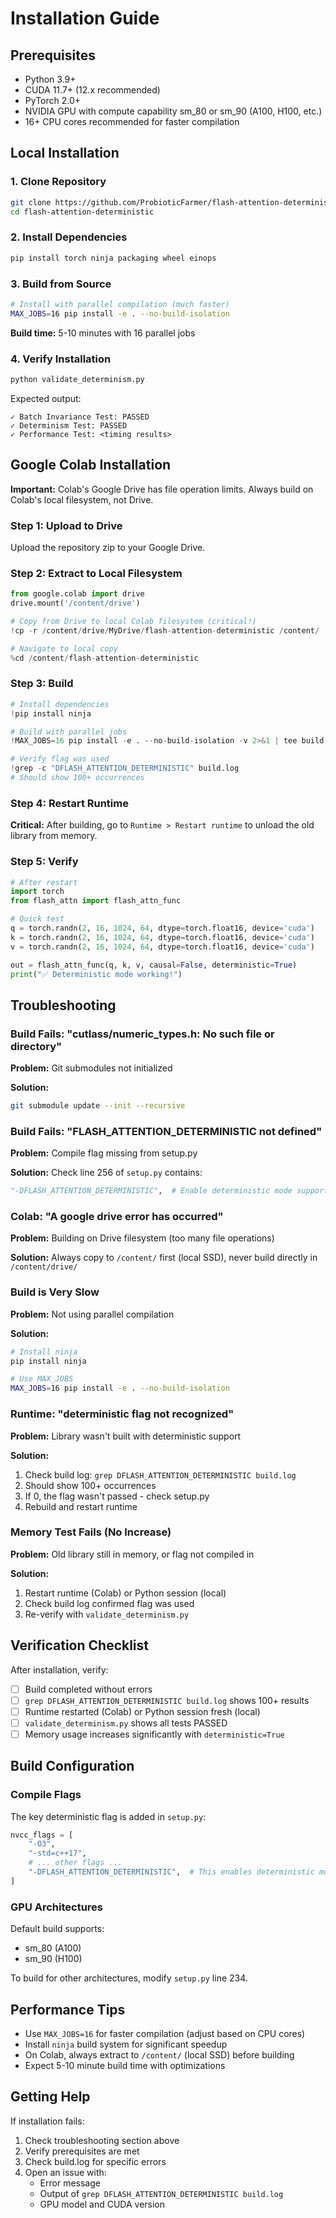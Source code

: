# Installation Guide

## Prerequisites

- Python 3.9+
- CUDA 11.7+ (12.x recommended)
- PyTorch 2.0+
- NVIDIA GPU with compute capability sm_80 or sm_90 (A100, H100, etc.)
- 16+ CPU cores recommended for faster compilation

## Local Installation

### 1. Clone Repository

```bash
git clone https://github.com/ProbioticFarmer/flash-attention-deterministic.git
cd flash-attention-deterministic
```

### 2. Install Dependencies

```bash
pip install torch ninja packaging wheel einops
```

### 3. Build from Source

```bash
# Install with parallel compilation (much faster)
MAX_JOBS=16 pip install -e . --no-build-isolation
```

**Build time:** 5-10 minutes with 16 parallel jobs

### 4. Verify Installation

```bash
python validate_determinism.py
```

Expected output:
```
✓ Batch Invariance Test: PASSED
✓ Determinism Test: PASSED
✓ Performance Test: <timing results>
```

## Google Colab Installation

**Important:** Colab's Google Drive has file operation limits. Always build on Colab's local filesystem, not Drive.

### Step 1: Upload to Drive

Upload the repository zip to your Google Drive.

### Step 2: Extract to Local Filesystem

```python
from google.colab import drive
drive.mount('/content/drive')

# Copy from Drive to local Colab filesystem (critical!)
!cp -r /content/drive/MyDrive/flash-attention-deterministic /content/

# Navigate to local copy
%cd /content/flash-attention-deterministic
```

### Step 3: Build

```python
# Install dependencies
!pip install ninja

# Build with parallel jobs
!MAX_JOBS=16 pip install -e . --no-build-isolation -v 2>&1 | tee build.log

# Verify flag was used
!grep -c "DFLASH_ATTENTION_DETERMINISTIC" build.log
# Should show 100+ occurrences
```

### Step 4: Restart Runtime

**Critical:** After building, go to `Runtime > Restart runtime` to unload the old library from memory.

### Step 5: Verify

```python
# After restart
import torch
from flash_attn import flash_attn_func

# Quick test
q = torch.randn(2, 16, 1024, 64, dtype=torch.float16, device='cuda')
k = torch.randn(2, 16, 1024, 64, dtype=torch.float16, device='cuda')
v = torch.randn(2, 16, 1024, 64, dtype=torch.float16, device='cuda')

out = flash_attn_func(q, k, v, causal=False, deterministic=True)
print("✅ Deterministic mode working!")
```

## Troubleshooting

### Build Fails: "cutlass/numeric_types.h: No such file or directory"

**Problem:** Git submodules not initialized

**Solution:**
```bash
git submodule update --init --recursive
```

### Build Fails: "FLASH_ATTENTION_DETERMINISTIC not defined"

**Problem:** Compile flag missing from setup.py

**Solution:**
Check line 256 of `setup.py` contains:
```python
"-DFLASH_ATTENTION_DETERMINISTIC",  # Enable deterministic mode support
```

### Colab: "A google drive error has occurred"

**Problem:** Building on Drive filesystem (too many file operations)

**Solution:**
Always copy to `/content/` first (local SSD), never build directly in `/content/drive/`

### Build is Very Slow

**Problem:** Not using parallel compilation

**Solution:**
```bash
# Install ninja
pip install ninja

# Use MAX_JOBS
MAX_JOBS=16 pip install -e . --no-build-isolation
```

### Runtime: "deterministic flag not recognized"

**Problem:** Library wasn't built with deterministic support

**Solution:**
1. Check build log: `grep DFLASH_ATTENTION_DETERMINISTIC build.log`
2. Should show 100+ occurrences
3. If 0, the flag wasn't passed - check setup.py
4. Rebuild and restart runtime

### Memory Test Fails (No Increase)

**Problem:** Old library still in memory, or flag not compiled in

**Solution:**
1. Restart runtime (Colab) or Python session (local)
2. Check build log confirmed flag was used
3. Re-verify with `validate_determinism.py`

## Verification Checklist

After installation, verify:

- [ ] Build completed without errors
- [ ] `grep DFLASH_ATTENTION_DETERMINISTIC build.log` shows 100+ results
- [ ] Runtime restarted (Colab) or Python session fresh (local)
- [ ] `validate_determinism.py` shows all tests PASSED
- [ ] Memory usage increases significantly with `deterministic=True`

## Build Configuration

### Compile Flags

The key deterministic flag is added in `setup.py`:
```python
nvcc_flags = [
    "-O3",
    "-std=c++17",
    # ... other flags ...
    "-DFLASH_ATTENTION_DETERMINISTIC",  # This enables deterministic mode
]
```

### GPU Architectures

Default build supports:
- sm_80 (A100)
- sm_90 (H100)

To build for other architectures, modify `setup.py` line 234.

## Performance Tips

- Use `MAX_JOBS=16` for faster compilation (adjust based on CPU cores)
- Install `ninja` build system for significant speedup
- On Colab, always extract to `/content/` (local SSD) before building
- Expect 5-10 minute build time with optimizations

## Getting Help

If installation fails:
1. Check troubleshooting section above
2. Verify prerequisites are met
3. Check build.log for specific errors
4. Open an issue with:
   - Error message
   - Output of `grep DFLASH_ATTENTION_DETERMINISTIC build.log`
   - GPU model and CUDA version
